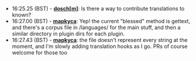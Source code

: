 * <a id="16:25.25">16:25.25 (BST)</a> - __[dosch[m]](https://github.com/dosch[m])__: Is there a way to contribute translations to known?
* <a id="16:27.00">16:27.00 (BST)</a> - __[mapkyca](https://github.com/mapkyca)__: Yep! the current "blessed" method is gettext, and there's a corpus file in /languages/ for the main stuff, and then a similar directory in plugin dirs for each plugin.
* <a id="16:27.43">16:27.43 (BST)</a> - __[mapkyca](https://github.com/mapkyca)__: the file doesn't represent every string at the moment, and I'm slowly adding translation hooks as I go. PRs of course welcome for those too
